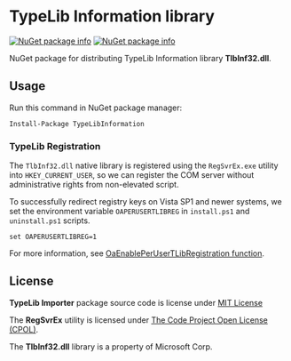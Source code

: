 # TypeLib Information library

[![NuGet package info](http://img.shields.io/nuget/v/TypeLibInformation.svg)](https://www.nuget.org/packages/TypeLibInformation/) [![NuGet package info](http://img.shields.io/nuget/dt/TypeLibInformation.svg)](https://www.nuget.org/packages/TypeLibInformation/)

NuGet package for distributing TypeLib Information library **TlbInf32.dll**.


## Usage

Run this command in NuGet package manager:

```
Install-Package TypeLibInformation
```


### TypeLib Registration

The `TlbInf32.dll` native library is registered using the `RegSvrEx.exe` utility into `HKEY_CURRENT_USER`, so we can register the COM server without administrative rights from non-elevated script.

To successfully redirect registry keys on Vista SP1 and newer systems, we set the environment variable `OAPERUSERTLIBREG` in `install.ps1` and `uninstall.ps1` scripts.

```
set OAPERUSERTLIBREG=1
```

For more information, see [OaEnablePerUserTLibRegistration function][1].


## License

**TypeLib Importer** package source code is license under [MIT License](LICENSE.txt)

The **RegSvrEx** utility is licensed under [The Code Project Open License (CPOL)](RegSvrEx/CPOL.htm).

The **TlbInf32.dll** library is a property of Microsoft Corp.


[1]: http://msdn.microsoft.com/en-us/library/windows/desktop/cc713570(v=vs.85).aspx